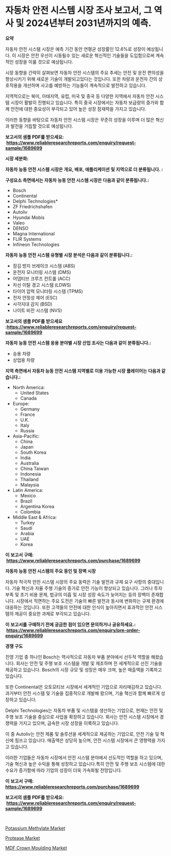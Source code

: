 <p><h1>자동차 안전 시스템 시장 조사 보고서, 그 역사 및 2024년부터 2031년까지의 예측.</h1></p><p><strong>요약</strong></p>
<p><p>자동차 안전 시스템 시장은 예측 기간 동안 연평균 성장률인 12.6%로 성장이 예상됩니다. 이 시장은 안전 우선이 시동될수 있는 새로운 혁신적인 기술들을 도입함으로써 계속적인 성장을 이룰 것으로 예상됩니다.</p><p>시장 동향을 간략히 살펴보면 자동차 안전 시스템의 주요 추세는 안전 및 운전 편의성을 향상시키기 위해 새로운 기술이 개발되고있다는 것입니다. 또한 차량과 운전자 간의 상호작용을 개선하며 사고를 예방하는 기능들이 계속적으로 발전하고 있습니다.</p><p>지역적으로는 북미, 아태지역, 유럽, 미국 및 중국 등 다양한 지역에서 자동차 안전 시스템 시장이 활발히 진행되고 있습니다. 특히 중국 시장에서는 자동차 보급량의 증가와 함께 안전에 대한 중요성이 부각되고 있어 높은 성장 잠재력을 가지고 있습니다.</p><p>이러한 동향을 바탕으로 자동차 안전 시스템 시장은 꾸준히 성장을 이루며 더 많은 혁신과 발전을 거듭할 것으로 예상됩니다.</p></p>
<p><strong>보고서의 샘플 PDF를 받으세요: &nbsp;<a href="https://www.reliableresearchreports.com/enquiry/request-sample/1689699">https://www.reliableresearchreports.com/enquiry/request-sample/1689699</a></strong></p>
<p><strong>시장 세분화:</strong></p>
<p><strong> 자동차 능동 안전 시스템 시장은 개요, 배포, 애플리케이션 및 지역으로 더 분류됩니다. :</strong></p>
<p><strong>구성요소 측면에서는 자동차 능동 안전 시스템 시장은 다음과 같이 분류됩니다.:</strong></p>
<p><ul><li>Bosch</li><li>Continental</li><li>Delphi Technologies*</li><li>ZF Friedrichshafen</li><li>Autoliv</li><li>Hyundai Mobis</li><li>Valeo</li><li>DENSO</li><li>Magna International</li><li>FLIR Systems</li><li>Infineon Technologies</li></ul></p>
<p><strong> 자동차 능동 안전 시스템 유형별 시장 분석은 다음과 같이 분류됩니다.:</strong></p>
<p><ul><li>잠김 방지 브레이크 시스템 (ABS)</li><li>운전자 모니터링 시스템 (DMS)</li><li>어댑티브 크루즈 컨트롤 (ACC)</li><li>차선 이탈 경고 시스템 (LDWS)</li><li>타이어 압력 모니터링 시스템 (TPMS)</li><li>전자 안정성 제어 (ESC)</li><li>사각지대 감지 (BSD)</li><li>나이트 비전 시스템 (NVS)</li></ul></p>
<p><strong>보고서의 샘플 PDF를 받으세요 :<a href="https://www.reliableresearchreports.com/enquiry/request-sample/1689699">https://www.reliableresearchreports.com/enquiry/request-sample/1689699</a></strong></p>
<p><strong> 자동차 능동 안전 시스템 응용 분야별 시장 산업 조사는 다음과 같이 분류됩니다.:</strong></p>
<p><ul><li>승용 차량</li><li>상업용 차량</li></ul></p>
<p><strong>지역 측면에서 자동차 능동 안전 시스템 지역별로 이용 가능한 시장 플레이어는 다음과 같습니다.:</strong></p>
<p><ul>
    <li>
        North America:
        <ul>
            <li>United States</li>
            <li>Canada</li>
        </ul>
    </li>
    <li>
        Europe:
        <ul>
            <li>Germany</li>
            <li>France</li>
            <li>U.K.</li>
            <li>Italy</li>
            <li>Russia</li>
        </ul>
    </li>
    <li>
        Asia-Pacific:
        <ul>
            <li>China</li>
            <li>Japan</li>
            <li>South Korea</li>
            <li>India</li>
            <li>Australia</li>
            <li>China Taiwan</li>
            <li>Indonesia</li>
            <li>Thailand</li>
            <li>Malaysia</li>
        </ul>
    </li>
    <li>
        Latin America:
        <ul>
            <li>Mexico</li>
            <li>Brazil</li>
            <li>Argentina Korea</li>
            <li>Colombia</li>
        </ul>
    </li>
    <li>
        Middle East & Africa:
        <ul>
            <li>Turkey</li>
            <li>Saudi</li>
            <li>Arabia</li>
            <li>UAE</li>
            <li>Korea</li>
        </ul>
    </li>
    </ul></p>
<p><strong>이 보고서 구매: &nbsp;<a href="https://www.reliableresearchreports.com/purchase/1689699">https://www.reliableresearchreports.com/purchase/1689699</a></strong></p>
<p><strong>자동차 능동 안전 시스템의 주요 동인 및 장벽 시장</strong></p>
<p><p>자동차 적극적 안전 시스템 시장의 주요 동력은 기술 발전과 규제 요구 사항의 증대입니다. 기술 혁신과 자율 주행 기술의 증가로 안전 기능이 향상되고 있습니다. 그러나 투자 부족 및 초기 비용 문제, 법규의 미흡 및 시장 성장 속도가 늦어지는 등의 장벽이 존재합니다. 시장에서 직면하는 주요 도전은 기술의 빠른 발전과 동시에 변화하는 규제 환경에 대응하는 것입니다. 또한 고객들의 안전에 대한 인식이 높아지면서 효과적인 안전 시스템의 제공이 중요한 과제로 부각되고 있습니다.</p></p>
<p><strong>이 보고서를 구매하기 전에 궁금한 점이 있으면 문의하거나 공유하세요.: &nbsp;<a href="https://www.reliableresearchreports.com/enquiry/pre-order-enquiry/1689699">https://www.reliableresearchreports.com/enquiry/pre-order-enquiry/1689699</a></strong></p>
<p><strong>경쟁 구도</strong></p>
<p><p>진영 기업 중 하나인 Bosch는 역사적으로 자동차 부품 분야에서 선두적 역할을 해왔습니다. 회사는 안전 및 주행 보조 시스템을 개발 및 제조하며 전 세계적으로 선진 기술을 제공하고 있습니다. Bosch의 시장 규모 및 성장은 매우 크며, 높은 매출액을 기록하고 있습니다.</p><p>또한 Continental은 오토모티브 시장에서 세계적인 기업으로 자리매김하고 있습니다. 과거부터 안전 시스템 및 기술을 집중적으로 개발해 왔으며, 기술 혁신과 함께 빠르게 성장하고 있습니다.</p><p>Delphi Technologies는 자동차 부품 및 시스템을 생산하는 기업으로, 현재는 안전 및 주행 보조 기술을 중심으로 사업을 확장하고 있습니다. 회사는 안전 시스템 시장에서 경쟁력을 가지고 있으며, 급속한 시장 성장을 이룩하고 있습니다.</p><p>이 중 Autoliv는 안전 제품 및 솔루션을 세계적으로 제공하는 기업으로, 안전 기술 및 혁신에 힘쓰고 있습니다. 매출액은 상당히 높으며, 안전 시스템 시장에서 큰 영향력을 가지고 있습니다.</p><p>이러한 기업들은 자동차 시장에서 안전 시스템 분야에서 선도적인 역할을 하고 있으며, 기술 혁신과 높은 수익을 통해 성장하고 있습니다.특히 안전 및 주행 보조 시스템에 대한 수요가 증가함에 따라 기업의 성장이 더욱 가속화될 전망입니다.</p></p>
<p><strong>이 보고서 구매: &nbsp; <a href="https://www.reliableresearchreports.com/purchase/1689699">https://www.reliableresearchreports.com/purchase/1689699</a></strong></p>
<p><strong>보고서의 샘플 PDF를 받으세요: &nbsp;<a href="https://www.reliableresearchreports.com/enquiry/request-sample/1689699">https://www.reliableresearchreports.com/enquiry/request-sample/1689699</a></strong><strong></strong></p>
<p>&nbsp;</p>
<p><p><a href="https://github.com/angelajermaine/Market-Research-Report-List-2/blob/main/potassium-methylate-market.md">Potassium Methylate Market</a></p><p><a href="https://github.com/beatblasta/Market-Research-Report-List-2/blob/main/protease-market.md">Protease Market</a></p><p><a href="https://github.com/shotows/Market-Research-Report-List-1/blob/main/mdf-crown-moulding-market.md">MDF Crown Moulding Market</a></p></p>